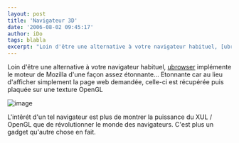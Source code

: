 ```yaml
---
layout: post
title: 'Navigateur 3D'
date: '2006-08-02 09:45:17'
author: iDo
tags: blabla
excerpt: "Loin d'être une alternative à votre navigateur habituel, [ubrowser](http://ubrowser.com/index.php) implémente le moteur de Mozilla d'une façon assez étonnante...     \nEtonnante car au lieu d'afficher simplement la page web demandée, celle-ci est récupérée puis plaquée sur une texture OpenGL  \n  \n )   \n  \nL'intêrét d'un tel      …"
---
```


Loin d'être une alternative à votre navigateur habituel, [ubrowser](http://ubrowser.com/index.php) implémente le moteur de Mozilla d'une façon assez étonnante...
Etonnante car au lieu d'afficher simplement la page web demandée, celle-ci est récupérée puis plaquée sur une texture OpenGL

 ![image](http://img57.imageshack.us/img57/3126/screenshot06qf4.jpg)

L'intêrét d'un tel navigateur est plus de montrer la puissance du XUL / OpenGL que de révolutionner le monde des navigateurs. C'est plus un gadget qu'autre chose en fait.
